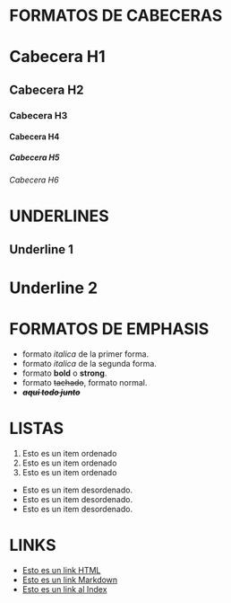 # FORMATOS DE CABECERAS
# Cabecera H1
## Cabecera H2
### Cabecera H3
#### Cabecera H4
##### Cabecera H5
###### Cabecera H6

# UNDERLINES
Underline 1
-----------
Underline 2
===========

# FORMATOS DE EMPHASIS
- formato *italica* de la primer forma.
- formato _italica_ de la segunda forma.
- formato **bold** o __strong__.
- formato ~~tachado~~, formato normal.
- ~~***aqui todo junto***~~

# LISTAS
1. Esto es un item ordenado
2. Esto es un item ordenado
3. Esto es un item ordenado
- Esto es un item desordenado.
- Esto es un item desordenado.
- Esto es un item desordenado.

# LINKS
- <a href="http://google.com">Esto es un link HTML </a>
- [Esto es un link Markdown](http://www.google.com)
- [Esto es un link al Index](index.html)

